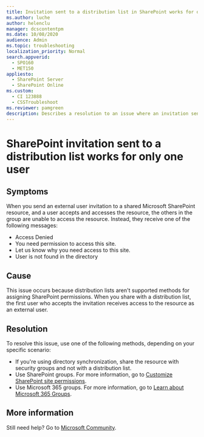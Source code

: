 ```yaml
---
title: Invitation sent to a distribution list in SharePoint works for only one user
ms.author: luche
author: helenclu
manager: dcscontentpm
ms.date: 10/08/2020
audience: Admin
ms.topic: troubleshooting
localization_priority: Normal
search.appverid: 
  - SPO160
  - MET150
appliesto: 
  - SharePoint Server
  - SharePoint Online
ms.custom: 
  - CI 123888
  - CSSTroubleshoot
ms.reviewer: pamgreen
description: Describes a resolution to an issue where an invitation sent to a distribution list that is accessed by an external user prevents other users from accessing the SharePoint resource.
---
```


# SharePoint invitation sent to a distribution list works for only one user

## Symptoms

When you send an external user invitation to a shared Microsoft SharePoint resource, and a user accepts and accesses the resource, the others in the group are unable to access the resource. Instead, they receive one of the following messages:

- Access Denied
- You need permission to access this site.
- Let us know why you need access to this site.
- User is not found in the directory

## Cause

This issue occurs because distribution lists aren't supported methods for assigning SharePoint permissions. When you share with a distribution list, the first user who accepts the invitation receives access to the resource as an external user. 

## Resolution

To resolve this issue, use one of the following methods, depending on your specific scenario:

- If you're using directory synchronization, share the resource with security groups and not with a distribution list.
- Use SharePoint groups. For more information, go to [Customize SharePoint site permissions](/sharepoint/customize-sharepoint-site-permissions).
- Use Microsoft 365 groups. For more information, go to [Learn about Microsoft 365 Groups](https://support.microsoft.com/office/learn-about-microsoft-365-groups-b565caa1-5c40-40ef-9915-60fdb2d97fa2).

## More information

Still need help? Go to [Microsoft Community](https://answers.microsoft.com/).